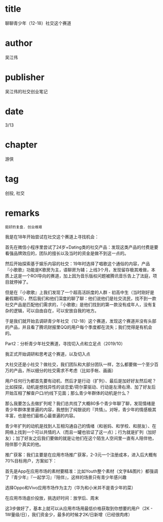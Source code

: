# title
聊聊青少年（12-18）社交这个赛道

# author
吴江伟

# publisher
吴江伟的社交创业笔记

# date
3/13

# chapter
游侠

# tag
创投, 社交

# remarks
`挺好的复盘. 创业维艰`

我是在18年开始尝试在社交这个赛道上寻找机会：

首先在微信小程序里尝试了24岁+Dating类的社交产品：发现这类产品的付费是要看强品牌效应的，团队的擅长以及当时的资金是做不到这一点的。

然后开始探索基于娱乐内容的社交：19年时选择了唱歌这个通俗的内容，产品『小歌歌』功能是K歌房为主，语聊房为辅；上线3个月，发现留存极其难做，本质上这是一个ROI导向的赛道，加上因为音乐版权问题被腾讯音乐告上了法庭，项目就停掉了。

但是在『小歌歌』上我们发现了一个超高活跃度的人群 - 初高中生（当时刚好是暑假期间），然后我们和他们深度的聊了聊：他们说他们是社交流民，找不到一款社交产品是匹配他们需求的，『小歌歌』是他们找到的第一款没有成年人，没有复杂的逻辑，可以自由自在，可以安放自我的地方。

于是我们就开始去调研青少年社交（12-18）这个赛道，发现这个赛道并没有头部的产品，并且看了腾讯财报里QQ的用户每个季度都在流失；我们觉得是有机会的。





Part2：分析青少年社交赛道，寻找切入点和立足点（2019/10）

我正式开始调研和思考这个赛道，以及切入点

大社交还是小社交？做社交，我们团队和大部分团队一样，怎么都要做一个至少百万的产品，所以细分的社交需求不考虑（比如手帐、画画）

用户任何行为都首先要有动机、然后才是行动（扩列）、最后是加好好友然后呢？比如探探，动机是想找异性的谈恋爱/荷尔蒙驱动、行动是左滑右滑、加了好友后开始互相了解查户口/约线下见面；那么青少年群体的动机是什么？

那么我要怎么去做扩列呢？我们总共找了大概80多个青少年聊了聊，发现情绪是青少年群体里普遍的内容，我想到了纯银说的『共情』。对呀，青少年的情感极其丰富，也是他们最核心最普遍的内容。

青少年扩列的动机是找到人互相沟通自己的情绪（和爸妈、和学校、和朋友）、在网络上找到一个可以共情的人（而且一罐也验证了这一点）；行为就是扩列（加好友）；加了好友之后我们要做的就是让他们在这个陌生人空间里一直有人陪伴他，陪伴那个真实的他。



推广获客：我们主要是在应用市场推广获客，2-3元一个注册成本，进入后大概有70%目标用户，方案如下：

首先是App在应用市场的素材要精准：比如Youth整个素材（文字&&图片）都强调了『青少年』『一起学习』『陪伴』，这样的场景只有青少年感兴趣

选择Oppo和Vivo应用市场作为主力（华为和小米并不是青少年的菜）

在应用市场底价投放，挑选好时间：放学后、周末

这3步做好了，基本上就可以从应用市场用最低价格获取到你想要的用户（2K - 1W量级/日），我们资金少，最多的时候才2K/日新增（已经很肉疼）